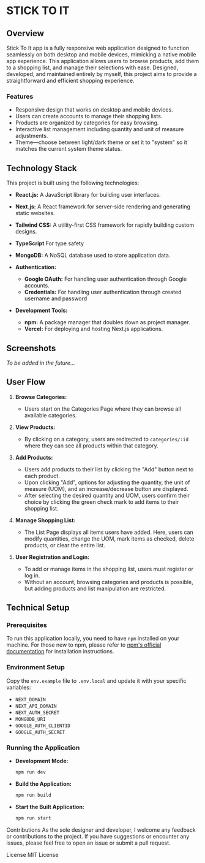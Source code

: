 # STICK TO IT

## Overview

Stick To It app is a fully responsive web application designed to function seamlessly on both desktop and mobile
devices, mimicking a native mobile app experience. This application allows users to browse products, add them to a
shopping list, and manage their selections with ease. Designed, developed, and maintained entirely by myself, this
project aims to provide a straightforward and efficient shopping experience.

### Features

- Responsive design that works on desktop and mobile devices.
- Users can create accounts to manage their shopping lists.
- Products are organized by categories for easy browsing.
- Interactive list management including quantity and unit of measure adjustments.
- Theme—choose between light/dark theme or set it to "system" so it matches the current system theme status.

## Technology Stack

This project is built using the following technologies:

- **React.js:** A JavaScript library for building user interfaces.
- **Next.js:** A React framework for server-side rendering and generating static websites.
- **Tailwind CSS:** A utility-first CSS framework for rapidly building custom designs.
- **TypeScript** For type safety
- **MongoDB:** A NoSQL database used to store application data.

- **Authentication:**

    - **Google OAuth:** For handling user authentication through Google accounts.
    - **Credentials:** For handling user authentication through created username and password

- **Development Tools:**
    - **npm:** A package manager that doubles down as project manager.
    - **Vercel:** For deploying and hosting Next.js applications.

## Screenshots

_To be added in the future..._


[//]: # (![Home Page]&#40;/public/images/screens/stick-to-it_home.png&#41;)

[//]: # (![Categories Page]&#40;/public/images/screens/stick-to-it_categories.png&#41;)

[//]: # (![Category Page]&#40;/public/images/screens/stick-to-it_category.png&#41;)

[//]: # (![Shopping List]&#40;/public/images/screens/stick-to-it_shopping-list.png&#41;)

[//]: # (![Login Page]&#40;/public/images/screens/stick-to-it_login-screen.png&#41;)

## User Flow

1. **Browse Categories:**

    - Users start on the Categories Page where they can browse all available categories.

2. **View Products:**

    - By clicking on a category, users are redirected to `categories/:id` where they can see all products within that
      category.

3. **Add Products:**

    - Users add products to their list by clicking the "Add" button next to each product.
    - Upon clicking "Add", options for adjusting the quantity, the unit of measure (UOM), and an increase/decrease
      button are displayed.
    - After selecting the desired quantity and UOM, users confirm their choice by clicking the green check mark to add
      items to their shopping list.

4. **Manage Shopping List:**

    - The List Page displays all items users have added. Here, users can modify quantities, change the UOM, mark items
      as checked, delete products, or clear the entire list.

5. **User Registration and Login:**
    - To add or manage items in the shopping list, users must register or log in.
    - Without an account, browsing categories and products is possible, but adding products and list manipulation are
      restricted.

## Technical Setup

### Prerequisites

To run this application locally, you need to have `npm` installed on your machine. For those new to npm, please refer
to [npm's official documentation](https://docs.npmjs.com/) for installation instructions.

### Environment Setup

Copy the `env.example` file to `.env.local` and update it with your specific variables:

- `NEXT_DOMAIN`
- `NEXT_API_DOMAIN`
- `NEXT_AUTH_SECRET`
- `MONGODB_URI`
- `GOOGLE_AUTH_CLIENTID`
- `GOOGLE_AUTH_SECRET`

### Running the Application

- **Development Mode:**

  ```bash
  npm run dev
  ```

- **Build the Application:**

  ```bash
  npm run build
  ```

- **Start the Built Application:**
  ```bash
  npm run start
  ```

Contributions
As the sole designer and developer, I welcome any feedback or contributions to the project. If you have suggestions or
encounter any issues, please feel free to open an issue or submit a pull request.

License
MIT License

